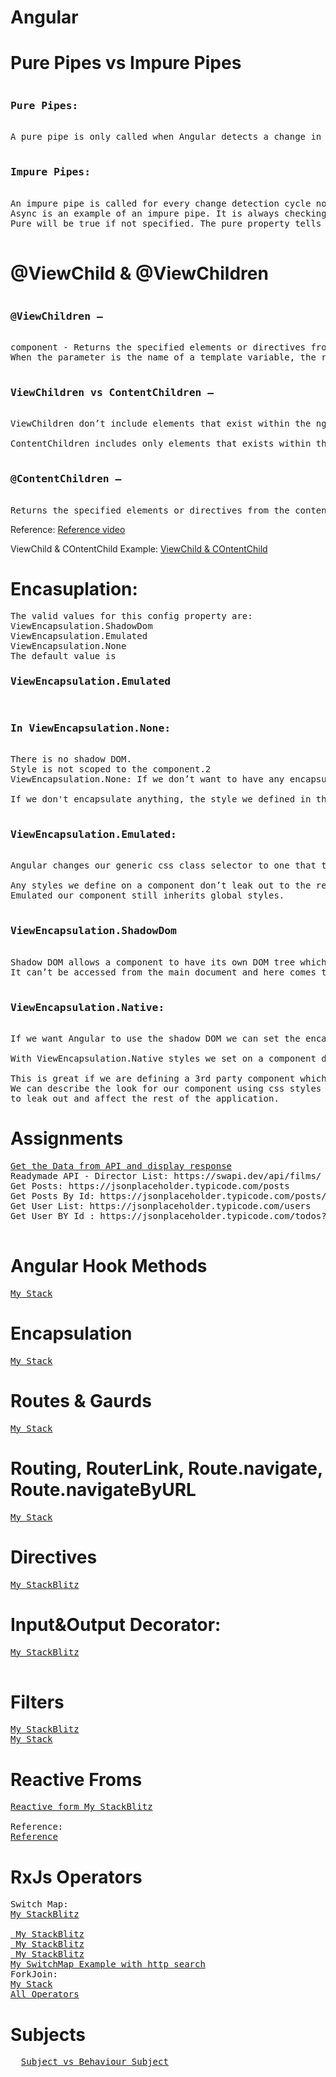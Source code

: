 # Angular

# Pure Pipes vs Impure Pipes
<pre>
<h3>Pure Pipes:</h3>
A pure pipe is only called when Angular detects a change in the value or the parameters passed to a pipe.

<h3>Impure Pipes:</h3>
An impure pipe is called for every change detection cycle no matter whether the value or parameter(s) changes.
Async is an example of an impure pipe. It is always checking for new input data. 
Pure will be true if not specified. The pure property tells Angular whether or not the value should be recomputed when its input changes.

</pre>
# @ViewChild & @ViewChildren
<pre>
<h3>@ViewChildren —</h3>
component - Returns the specified elements or directives from the view DOM as QueryList
When the parameter is the name of a template variable, the return value will be a reference to the native element.

<h3>ViewChildren vs ContentChildren —</h3>
ViewChildren don’t include elements that exist within the ng-content tag.

ContentChildren includes only elements that exists within the ng-content tag.

<h3>@ContentChildren —</h3>
Returns the specified elements or directives from the content DOM as QueryList
</pre>
Reference: <a href="https://www.youtube.com/watch?v=NJFIEp2RDBM">Reference video</a>

ViewChild & COntentChild Example: <a href="https://stackblitz.com/edit/angular-8-viewchild-example-9uvqjl?file=src%2Fapp%2Fapp.module.ts,src%2Fapp%2Fapp.component.html,src%2Fapp%2Fchild%2Fchild.component.ts,src%2Fapp%2Fapp.component.ts,src%2Fapp%2Fchild%2Fchild.component.html,src%2Findex.html,src%2Fapp%2Fapp.component.css">ViewChild & COntentChild</a>
# Encasuplation:
<pre>
The valid values for this config property are:
ViewEncapsulation.ShadowDom
ViewEncapsulation.Emulated
ViewEncapsulation.None
The default value is <h3>ViewEncapsulation.Emulated</h3>
<h3>In ViewEncapsulation.None:</h3>
There is no shadow DOM.
Style is not scoped to the component.2
ViewEncapsulation.None: If we don’t want to have any encapsulation at all, we can use ViewEncapsulation.None.

If we don't encapsulate anything, the style we defined in the component will leak out and started affecting the other components.

<h3>ViewEncapsulation.Emulated:</h3>
Angular changes our generic css class selector to one that target just a single component type by using automatically generated attributes.

Any styles we define on a component don’t leak out to the rest of the application but with ViewEncapsulation.
Emulated our component still inherits global styles.

<h3>ViewEncapsulation.ShadowDom</h3>
Shadow DOM allows a component to have its own DOM tree which is connected to the element but separated from the children.
It can’t be accessed from the main document and here comes the great advantage. The Component can have its own local style rules.

<h3>ViewEncapsulation.Native:</h3>
If we want Angular to use the shadow DOM we can set the encapsulation parameter to use ViewEncapsulation.Native

With ViewEncapsulation.Native styles we set on a component do not leak outside of the components scope.

This is great if we are defining a 3rd party component which we want people to use in isolation. 
We can describe the look for our component using css styles without any fear that our styles are going
to leak out and affect the rest of the application.
</pre>
# Assignments
<pre>
<a target="_blank" href="https://stackblitz.com/edit/angular-ivy-g6j5pq?file=src%2Fapp%2Fparent.component.ts,src%2Fapp%2Fapp.module.ts,src%2Fapp%2Fparent.component.html,src%2Fapp%2Fapp.component.html,src%2Fapp%2Fchild.component.ts,src%2Fapp%2Fchild.component.html">Get the Data from API and display response</a>
Readymade API - Director List: https://swapi.dev/api/films/
Get Posts: https://jsonplaceholder.typicode.com/posts
Get Posts By Id: https://jsonplaceholder.typicode.com/posts/${postId}
Get User List: https://jsonplaceholder.typicode.com/users
Get User BY Id : https://jsonplaceholder.typicode.com/todos?userId=${post.userId}
  
</pre>
# Angular Hook Methods
<pre>
<a target="_blank" href='https://stackblitz.com/edit/angular-empty-project-t5pppk?file=app%2Fapp.component.html,app%2Fapp.module.ts,app%2Fparent%2Fparent.component.html,app%2Fparent%2Fparent.component.ts,app%2Fchild%2Fchild.component.ts,app%2Fchild%2Fchild.component.html,app%2Fchild%2Fchild.component.css'>My Stack</a>
</pre>
# Encapsulation
<pre>
<a target="_blank" href='https://stackblitz.com/edit/angular-empty-project-omq2fh?file=app%2Fapp.component.html,app%2Fapp.module.ts,app%2Fbottom%2Fbottom.component.html,app%2Fbottom%2Fbottom.component.ts,app%2Ffilter.pipe.ts,app%2Fresult.pipe.ts,app%2Ftop%2Ftop.component.html,app%2Ftop%2Ftop.component.ts,app%2Fbottom%2Fbottom.component.css,app%2Ftop%2Ftop.component.css,styles.css'>My Stack</a>
</pre>
# Routes & Gaurds
<pre>
<a target="_blank" href='https://stackblitz.com/edit/angular-empty-project-p8212j?file=app%2Fapp.module.ts,app%2Fapp.component.html,app%2Fapp.component.ts,app%2Fapp.component.css,app%2Fpagenotfound%2Fpagenotfound.component.html,app%2Fauth.guard.ts,app%2Fproducts%2Fproducts.component.ts'>My Stack</a>
</pre>
# Routing, RouterLink, Route.navigate, Route.navigateByURL
<pre>
<a target="_blank" href='https://stackblitz.com/edit/angular-routing-query-params-ckc5sq?file=src%2Fapp%2Fapp.component.html,src%2Fapp%2Fapp.module.ts,src%2Fapp%2Fapp.component.ts,src%2Fapp%2Fproducts%2Fproducts.component.html'>My Stack</a>
</pre>
# Directives
<pre>
<a target='_blank' href='https://stackblitz.com/edit/angular-hello-world?file=app%2Fhighlight.directive.ts,app%2Fapp.module.ts,app%2Fapp.component.html,app%2Fapp.component.ts'>My StackBlitz</a>
</pre>
# Input&Output Decorator:
<pre>
<a target='_blank' href='https://stackblitz.com/edit/angular-input-output-parent-child-components-example?file=src%2Fapp%2Fchild%2Fchild.component.ts'>My StackBlitz</a>

</pre>
# Filters
<pre>
<a target='_blank' href='https://stackblitz.com/edit/angular-empty-project-fv3fxk?file=app%2Fapp.component.html,app%2Fapp.component.ts,app%2Fapp.module.ts,app%2Ffilter-fruits.pipe.ts,app%2Fmaster.service.ts'>My StackBlitz</a>
<a target='_blank' href='https://stackblitz.com/edit/angular-ivy-yumqp5?file=src%2Fapp%2Fapp.component.ts,src%2Fapp%2Fapp.component.html,src%2Fapp%2Fapp.module.ts,src%2Fapp%2Ffilter.pipe.ts,src%2Fapp%2Fjson.service.ts'>My Stack</a>
</pre>
# Reactive Froms
<pre>
<a target='_blank' href='https://stackblitz.com/edit/angular-hello-world-cpzlgd?file=app%2Fapp.component.html,app%2Fapp.module.ts,app%2Fapp.component.ts'>Reactive form My StackBlitz</a>

Reference:
<a target='_blank' href='https://jasonwatmore.com/post/2022/12/23/angular-14-dynamic-reactive-forms-example#:~:text=Dynamic%20Reactive%20Forms%20Component&text=The%20dynamic%20form%20FormGroup%20contains,directive%20formControlName%3D%22numberOfTickets%22%20.'>Reference</a>
</pre>
# RxJs Operators
<pre>
Switch Map:
<a target='_blank' href='https://stackblitz.com/edit/angular-rxjs-switchmap-merge-results-multiple-http-requests?file=src%2Fapp%2Fapp.component.ts
'>My StackBlitz</a> 
<a href="https://stackblitz.com/edit/switchmap?file=app%2Fapp.component.ts"></a>
<a target='_blank' href='https://stackblitz.com/edit/angular-ivy-yumqp5?file=src%2Fapp%2Fapp.component.ts,src%2Fapp%2Fapp.component.html'> My StackBlitz</a>  
<a target='_blank' href='https://stackblitz.com/edit/my-rxjs-switchmap?file=src%2Fapp%2Fapp.component.ts,src%2Fapp%2Fapp.module.ts'> My StackBlitz</a> 
<a target='_blank' href='https://stackblitz.com/edit/angular-rxjs-switchmap-merge-results-multiple-htt-bfrmd4?file=src%2Fapp%2Fapp.component.ts
'> My StackBlitz</a>  
<a target='_blank' href='https://stackblitz.com/edit/angular-switchmap-rxjs?file=src%2Fapp%2Fapp.component.ts,src%2Fapp%2Fsearch.service.ts'>My SwitchMap Example with http search</a> 
ForkJoin:
<a target='_blank' href='https://stackblitz.com/edit/rxjs-concat-forkjoin-ax4tvk?file=index.ts'>My Stack</a>
<a target='_blank' href='https://stackblitz.com/edit/angular-forkjoin-handle-errors-xd7j1c?file=src%2Fapp%2Fapp.module.ts,src%2Fapp%2Fapp.component.ts,src%2Fapp%2Fapp.component.html'>All Operators</a>
</pre>
# Subjects
<pre>
  <a href="https://javascript.plainenglish.io/subject-rxjs-angular-example-b35332482cd">Subject vs Behaviour Subject</a>
</pre>
